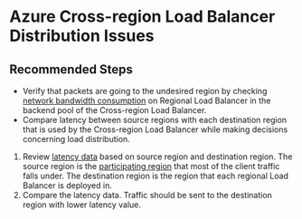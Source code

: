 <properties
	pageTitle="Azure Load Balancer Management Issues - Load Distribution Issues with Cross-region Load Balancer"
	description="Azure Load Balancer Management Issues - Cannot delete load balancer"
	service="microsoft.network"
	resource="loadbalancers"
	authors="irenehua"
	ms.author="irenehua"
	displayOrder=""
	selfHelpType="generic"
	supportTopicIds="32750781"
	resourceTags=""
	productPesIds="16098"
	cloudEnvironments="public,fairfax,blackforest,mooncake, usnat, ussec"
	articleId="8deb7553-1965-45d3-a66d-895655a50a6d"
	ownershipId="CloudNet_LoadBalancer"
/>

# Azure Cross-region Load Balancer Distribution Issues

## **Recommended Steps**

* Verify that packets are going to the undesired region by checking [network bandwidth consumption](https://docs.microsoft.com/azure/load-balancer/load-balancer-standard-diagnostics#how-do-i-check-my-network-bandwidth-consumption) on Regional Load Balancer in the backend pool of the Cross-region Load Balancer.
* Compare latency between source regions with each destination region that is used by the Cross-region Load Balancer while making decisions concerning load distribution.
1. Review [latency data](https://docs.microsoft.com/azure/networking/azure-network-latency#september-2020-round-trip-latency-figures) based on source region and destination region. The source region is the [participating region](https://docs.microsoft.com/azure/load-balancer/cross-region-overview#participating-regions) that most of the client traffic falls under. The destination region is the region that each regional Load Balancer is deployed in.
2. Compare the latency data. Traffic should be sent to the destination region with lower latency value.

